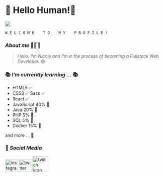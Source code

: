 # 👋 Hello Human!👾


![](https://i.imgur.com/zGz6Djz.gif)

    W E L C O M E    T O    M Y    P R O F I L E !   
### *About me* 👩🏻‍💻
> *Hello, I'm Nicole and I'm in the process of becoming a Fullstack Web Developer.* 😄

### 📚 *I’m currently learning ...* 📚
-  HTML5 ✅
-  CSS3 ✅ Sass ✅
- React ✅
- JavaScript 40% 📝️
- Java 20% 📝️
- PHP 5% 📝
- SQL 5% 📝
- Docker 15% 📝

and more . . 📝 

### 📱 *Social Media*
<a href="https://instagram.com/mabi_chuan" target="_blank"> <img src="https://i.imgur.com/srDXF9b.png"
alt="instagram icn" height="40" width="40"/></a>
<a href="https://twitter.com/mabi_chuan/" target="_blank"><img src="https://i.imgur.com/ImIuJoi.png"
alt="twitter icn" height="40" width="40"/></a>
<a href="#"  target="https://www.twitch.tv/mabi_chuan"> <img src="https://i.imgur.com/gBUbxTM.png"
alt="twitch icon" height="50" width="50"/></a>

     


